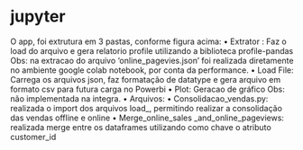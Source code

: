 # jupyter
O app, foi extrutura em 3 pastas, conforme figura acima:
•	Extrator : Faz o load do arquivo e gera relatorio profile utilizando a biblioteca profile-pandas
Obs: na extracao do arquivo ‘online_pagevies.json’ foi realizada diretamente no ambiente google colab notebook, por conta da performance.
•	Load File: Carrega os arquivos json, faz formatação de datatype e gera arquivo em formato csv para futura carga no Powerbi
•	Plot:  Geracao de gráfico
Obs: não implementada na integra.
•	Arquivos:
•	Consolidacao_vendas.py: realizada o import dos arquivos load_, permitindo realizar a consolidação das vendas offline e online
•	Merge_online_sales _and_online_pageviews: realizada merge entre os dataframes utilizando como chave o atributo customer_id
